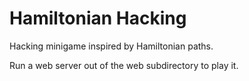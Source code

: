 # Hamiltonian Hacking

Hacking minigame inspired by Hamiltonian paths.

Run a web server out of the web subdirectory to play it.

